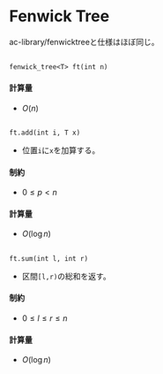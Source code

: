 # Fenwick Tree

ac-library/fenwicktreeと仕様はほぼ同じ。

##
```fenwick_tree<T> ft(int n)```
#### 計算量
- $O(n)$


##
```ft.add(int i, T x)```
- 位置`i`に`x`を加算する。

#### 制約
- $0\le p<n$

#### 計算量
- $O(\log{n})$

##
```ft.sum(int l, int r)```
- 区間`[l,r)`の総和を返す。

#### 制約
- $0\le l \le r\le n$

#### 計算量
- $O(\log{n})$